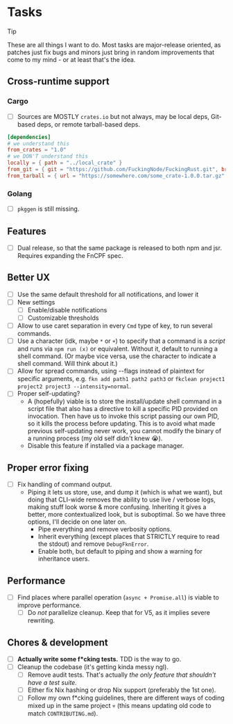 # Tasks

> [!TIP]
> These are all things I want to do. Most tasks are major-release oriented, as patches just fix bugs and minors just bring in random improvements that come to my mind - or at least that's the idea.

## Cross-runtime support

### Cargo

- [ ] Sources are MOSTLY `crates.io` but not always, may be local deps, Git-based deps, or remote tarball-based deps.

```toml
[dependencies]
# we understand this
from_crates = "1.0"
# we DON'T understand this
locally = { path = "../local_crate" }
from_git = { git = "https://github.com/FuckingNode/FuckingRust.git", branch = "dev" }
from_tarball = { url = "https://somewhere.com/some_crate-1.0.0.tar.gz" }
```

### Golang

- [ ] `pkggen` is still missing.

## Features

- [ ] Dual release, so that the same package is released to both npm and jsr. Requires expanding the FnCPF spec.

## Better UX

- [ ] Use the same default threshold for all notifications, and lower it
- [ ] New settings
  - [ ] Enable/disable notifications
  - [ ] Customizable thresholds
- [ ] Allow to use caret separation in every `Cmd` type of key, to run several commands.
- [ ] Use a character (idk, maybe `*` or `+`) to specify that a command is a _script_ and runs via `npm run (x)` or equivalent. Without it, default to running a shell command. (Or maybe vice versa, use the character to indicate a shell command. Will think about it.)
- [ ] Allow for spread commands, using --flags instead of plaintext for specific arguments, e.g. `fkn add path1 path2 path3` or `fkclean project1 project2 project3 --intensity=normal`.
- [ ] Proper self-updating?
  - A (hopefully) viable is to store the install/update shell command in a script file that also has a directive to kill a specific PID provided on invocation. Then have us to invoke this script passing our own PID, so it kills the process before updating. This is to avoid what made previous self-updating never work, you cannot modify the binary of a running process (my old self didn't knew 😭).
  - Disable this feature if installed via a package manager.

## Proper error fixing

- [ ] Fix handling of command output.
  - Piping it lets us store, use, and dump it (which is what we want), but doing that CLI-wide removes the ability to use live / verbose logs, making stuff look worse & more confusing. Inheriting it gives a better, more contextualized look, but is suboptimal. So we have three options, I'll decide on one later on.
    - Pipe everything and remove verbosity options.
    - Inherit everything (except places that STRICTLY require to read the stdout) and remove `DebugFknError`.
    - Enable both, but default to piping and show a warning for inheritance users.

## Performance

- [ ] Find places where parallel operation (`async + Promise.all`) is viable to improve performance.
  - [ ] Do _not_ parallelize cleanup. Keep that for V5, as it implies severe rewriting.

## Chores & development

- [ ] **Actually write some f\*cking tests.** TDD is the way to go.
- [ ] Cleanup the codebase (it's getting kinda messy ngl).
  - [ ] Remove audit tests. That's actually _the only feature that shouldn't have a test suite._
  - [ ] Either fix Nix hashing or drop Nix support (preferably the 1st one).
  - [ ] Follow my own f\*cking guidelines, there are different ways of coding mixed up in the same project :skull: (this means updating old code to match `CONTRIBUTING.md`).

